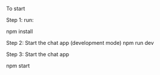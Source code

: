 
To start 

Step 1: run:

npm install


Step 2: Start the chat app (development mode)
npm run dev


Step 3: Start the chat app

npm start



